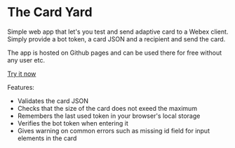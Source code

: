 # The Card Yard

Simple web app that let's you test and send adaptive card to a Webex client.
Simply provide a bot token, a card JSON and a recipient and send the card.

The app is hosted on Github pages and can be used there for free without any user etc.

<a href="https://cisco-ce.github.io/cardyard/">Try it now</a>

Features:

* Validates the card JSON
* Checks that the size of the card does not exeed the maximum
* Remembers the last used token in your browser's local storage
* Verifies the bot token when entering it
* Gives warning on common errors such as missing id field for input elements in the card
